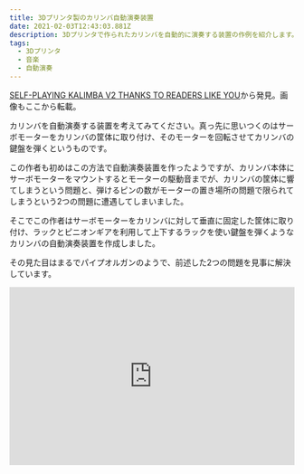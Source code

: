 ```yaml
---
title: 3Dプリンタ製のカリンバ自動演奏装置
date: 2021-02-03T12:43:03.881Z
description: 3Dプリンタで作られたカリンバを自動的に演奏する装置の作例を紹介します。
tags:
  - 3Dプリンタ
  - 音楽
  - 自動演奏
---
```

[SELF-PLAYING KALIMBA V2 THANKS TO READERS LIKE YOU](https://hackaday.com/2020/02/25/self-playing-kalimba-v2-thanks-to-readers-like-you/)から発見。画像もここから転載。

カリンバを自動演奏する装置を考えてみてください。真っ先に思いつくのはサーボモーターをカリンバの筐体に取り付け、そのモーターを回転させてカリンバの鍵盤を弾くというものです。

この作者も初めはこの方法で自動演奏装置を作ったようですが、カリンバ本体にサーボモーターをマウントするとモーターの駆動音までが、カリンバの筐体に響てしまうという問題と、弾けるピンの数がモーターの置き場所の問題で限られてしまうという2つの問題に遭遇してしまいました。

そこでこの作者はサーボモーターをカリンバに対して垂直に固定した筐体に取り付け、ラックとピニオンギアを利用して上下するラックを使い鍵盤を弾くようなカリンバの自動演奏装置を作成しました。

その見た目はまるでパイプオルガンのようで、前述した2つの問題を見事に解決しています。

<iframe width="100%" height="315" src="https://www.youtube.com/embed/paN_P0rVHSU" frameborder="0" allow="accelerometer; autoplay; clipboard-write; encrypted-media; gyroscope; picture-in-picture" allowfullscreen></iframe>


